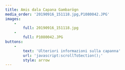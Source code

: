 ```yaml
---
title: Amis dala Capana Gambarögn
media_order: '20190916_151118.jpg,P1080042.JPG'
images:
    -
        full: 20190916_151118.jpg
    -
        full: P1080042.JPG
buttons:
    -
        text: 'Ulteriori informazioni sulla capanna'
        url: 'javascript:scrollToSection();'
        style: arrow
---
```


